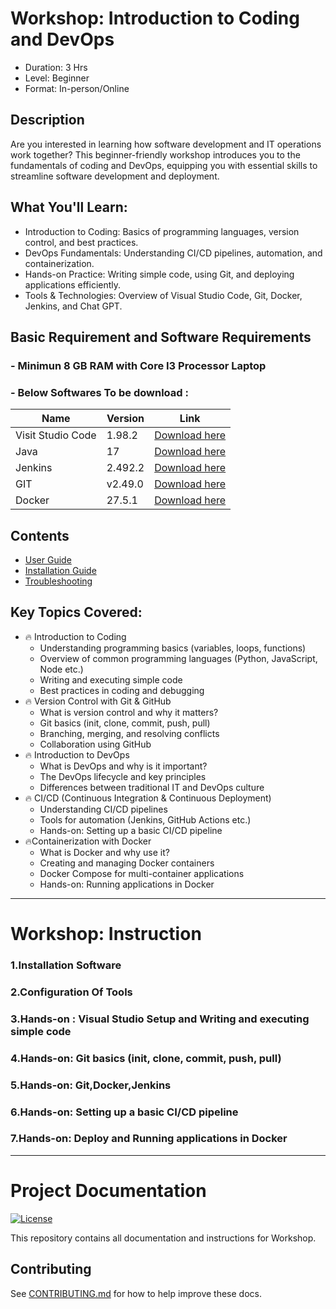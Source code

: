 # Workshop: Introduction to Coding and DevOps
- Duration: 3 Hrs
- Level: Beginner
- Format: In-person/Online

## **Description**

Are you interested in learning how software development and IT operations work together? This beginner-friendly workshop introduces you to the fundamentals of coding and DevOps, equipping you with essential skills to streamline software development and deployment.

## **What You'll Learn:**
- Introduction to Coding: Basics of programming languages, version control, and best practices.
- DevOps Fundamentals: Understanding CI/CD pipelines, automation, and containerization.
- Hands-on Practice: Writing simple code, using Git, and deploying applications efficiently.
- Tools & Technologies: Overview of Visual Studio Code, Git, Docker, Jenkins, and Chat GPT.

## **Basic Requirement and Software Requirements**

### - Minimun 8 GB RAM with Core I3 Processor Laptop
### - Below Softwares To be download :

| Name  | Version | Link    |
|-------|---------|---------|
| Visit Studio Code | 1.98.2  | [Download here](https://code.visualstudio.com/sha/download?build=stable&os=win32-x64-user)     |
| Java  | 17  | [Download here](https://download.oracle.com/java/17/archive/jdk-17.0.12_windows-x64_bin.msi)  |
| Jenkins   | 2.492.2  | [Download here](https://get.jenkins.io/windows-stable/2.492.2/jenkins.msi)  |
| GIT   | v2.49.0  | [Download here](https://github.com/git-for-windows/git/releases/download/v2.49.0.windows.1/Git-2.49.0-64-bit.exe)  |
| Docker   | 27.5.1  | [Download here](https://desktop.docker.com/win/main/amd64/Docker%20Desktop%20Installer.exe?utm_source=docker&utm_medium=webreferral&utm_campaign=docs-driven-download-win-amd64&_gl=1*z7jdrt*_ga*MjI0MTMyNzYyLjE2ODI3MDIyMzQ.*_ga_XJWPQMJYHQ*MTc0MzM1OTQ4NC40OC4xLjE3NDMzNTk0ODcuNTcuMC4w)  |

## **Contents**
- [User Guide](docs/usage.md)
- [Installation Guide](docs/installation.md)
- [Troubleshooting](docs/troubleshooting.md)

## **Key Topics Covered:**
- 🔥 Introduction to Coding
    - Understanding programming basics (variables, loops, functions)
    - Overview of common programming languages (Python, JavaScript, Node etc.)
    - Writing and executing simple code
    - Best practices in coding and debugging
- 🔥 Version Control with Git & GitHub
    - What is version control and why it matters?
    - Git basics (init, clone, commit, push, pull)
    - Branching, merging, and resolving conflicts
    - Collaboration using GitHub
- 🔥 Introduction to DevOps
    - What is DevOps and why is it important?
    - The DevOps lifecycle and key principles
    - Differences between traditional IT and DevOps culture
- 🔥 CI/CD (Continuous Integration & Continuous Deployment)
    - Understanding CI/CD pipelines
    - Tools for automation (Jenkins, GitHub Actions etc.)
    - Hands-on: Setting up a basic CI/CD pipeline
- 🔥Containerization with Docker
    - What is Docker and why use it?
    - Creating and managing Docker containers
    - Docker Compose for multi-container applications
    - Hands-on: Running applications in Docker
---
# Workshop: Instruction
### 1.**Installation Software**
### 2.**Configuration Of Tools**
### 3.**Hands-on : Visual Studio Setup and Writing and executing simple code**
### 4.**Hands-on: Git basics (init, clone, commit, push, pull)**
### 5.**Hands-on: Git,Docker,Jenkins**
### 6.**Hands-on: Setting up a basic CI/CD pipeline**
### 7.**Hands-on: Deploy and Running applications in Docker**

---
# Project Documentation

[![License](https://img.shields.io/badge/license-MIT-blue.svg)](LICENSE)

This repository contains all documentation and instructions for Workshop.

## Contributing

See [CONTRIBUTING.md](CONTRIBUTING.md) for how to help improve these docs.
